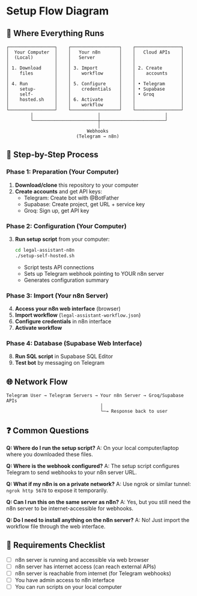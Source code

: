 # Setup Flow Diagram

## 📍 Where Everything Runs

```
┌─────────────────┐    ┌──────────────────┐    ┌─────────────────┐
│  Your Computer  │    │   Your n8n       │    │   Cloud APIs    │
│  (Local)        │    │   Server         │    │                 │
│                 │    │                  │    │                 │
│ 1. Download     │    │ 3. Import        │    │ 2. Create       │
│    files        │    │    workflow      │    │    accounts     │
│                 │    │                  │    │                 │
│ 4. Run          │    │ 5. Configure     │    │ • Telegram      │
│    setup-       │    │    credentials   │    │ • Supabase      │
│    self-        │    │                  │    │ • Groq          │
│    hosted.sh    │    │ 6. Activate      │    │                 │
│                 │    │    workflow      │    │                 │
└─────────────────┘    └──────────────────┘    └─────────────────┘
         │                        │                        │
         └────────────────────────┼────────────────────────┘
                                  │
                              Webhooks
                          (Telegram → n8n)
```

## 🔄 Step-by-Step Process

### Phase 1: Preparation (Your Computer)
1. **Download/clone** this repository to your computer
2. **Create accounts** and get API keys:
   - Telegram: Create bot with @BotFather
   - Supabase: Create project, get URL + service key
   - Groq: Sign up, get API key

### Phase 2: Configuration (Your Computer)
3. **Run setup script** from your computer:
   ```bash
   cd legal-assistant-n8n
   ./setup-self-hosted.sh
   ```
   - Script tests API connections
   - Sets up Telegram webhook pointing to YOUR n8n server
   - Generates configuration summary

### Phase 3: Import (Your n8n Server)
4. **Access your n8n web interface** (browser)
5. **Import workflow** (`legal-assistant-workflow.json`)
6. **Configure credentials** in n8n interface
7. **Activate workflow**

### Phase 4: Database (Supabase Web Interface)
8. **Run SQL script** in Supabase SQL Editor
9. **Test bot** by messaging on Telegram

## 🌐 Network Flow

```
Telegram User → Telegram Servers → Your n8n Server → Groq/Supabase APIs
                                   │
                                   └─→ Response back to user
```

## ❓ Common Questions

**Q: Where do I run the setup script?**
A: On your local computer/laptop where you downloaded these files.

**Q: Where is the webhook configured?**
A: The setup script configures Telegram to send webhooks to your n8n server URL.

**Q: What if my n8n is on a private network?**
A: Use ngrok or similar tunnel: `ngrok http 5678` to expose it temporarily.

**Q: Can I run this on the same server as n8n?**
A: Yes, but you still need the n8n server to be internet-accessible for webhooks.

**Q: Do I need to install anything on the n8n server?**
A: No! Just import the workflow file through the web interface.

## 🚨 Requirements Checklist

- [ ] n8n server is running and accessible via web browser
- [ ] n8n server has internet access (can reach external APIs)
- [ ] n8n server is reachable from internet (for Telegram webhooks)
- [ ] You have admin access to n8n interface
- [ ] You can run scripts on your local computer